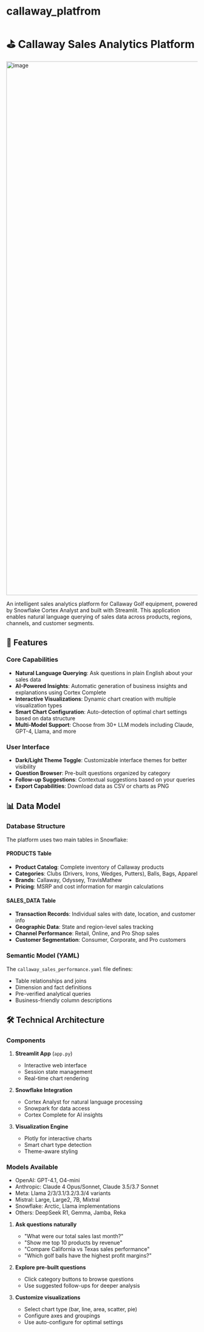 # callaway_platfrom

# ⛳ Callaway Sales Analytics Platform

<img width="1403" alt="image" src="https://github.com/user-attachments/assets/c06391ca-b1d0-49bd-8de5-88aafded179a" />

An intelligent sales analytics platform for Callaway Golf equipment, powered by Snowflake Cortex Analyst and built with Streamlit. This application enables natural language querying of sales data across products, regions, channels, and customer segments.

## 🚀 Features

### Core Capabilities
- **Natural Language Querying**: Ask questions in plain English about your sales data
- **AI-Powered Insights**: Automatic generation of business insights and explanations using Cortex Complete
- **Interactive Visualizations**: Dynamic chart creation with multiple visualization types
- **Smart Chart Configuration**: Auto-detection of optimal chart settings based on data structure
- **Multi-Model Support**: Choose from 30+ LLM models including Claude, GPT-4, Llama, and more

### User Interface
- **Dark/Light Theme Toggle**: Customizable interface themes for better visibility
- **Question Browser**: Pre-built questions organized by category
- **Follow-up Suggestions**: Contextual suggestions based on your queries
- **Export Capabilities**: Download data as CSV or charts as PNG

## 📊 Data Model

### Database Structure
The platform uses two main tables in Snowflake:

#### PRODUCTS Table
- **Product Catalog**: Complete inventory of Callaway products
- **Categories**: Clubs (Drivers, Irons, Wedges, Putters), Balls, Bags, Apparel
- **Brands**: Callaway, Odyssey, TravisMathew
- **Pricing**: MSRP and cost information for margin calculations

#### SALES_DATA Table
- **Transaction Records**: Individual sales with date, location, and customer info
- **Geographic Data**: State and region-level sales tracking
- **Channel Performance**: Retail, Online, and Pro Shop sales
- **Customer Segmentation**: Consumer, Corporate, and Pro customers

### Semantic Model (YAML)
The `callaway_sales_performance.yaml` file defines:
- Table relationships and joins
- Dimension and fact definitions
- Pre-verified analytical queries
- Business-friendly column descriptions

## 🛠️ Technical Architecture

### Components
1. **Streamlit App** (`app.py`)
   - Interactive web interface
   - Session state management
   - Real-time chart rendering

2. **Snowflake Integration**
   - Cortex Analyst for natural language processing
   - Snowpark for data access
   - Cortex Complete for AI insights

3. **Visualization Engine**
   - Plotly for interactive charts
   - Smart chart type detection
   - Theme-aware styling

### Models Available
- OpenAI: GPT-4.1, O4-mini
- Anthropic: Claude 4 Opus/Sonnet, Claude 3.5/3.7 Sonnet
- Meta: Llama 2/3/3.1/3.2/3.3/4 variants
- Mistral: Large, Large2, 7B, Mixtral
- Snowflake: Arctic, Llama implementations
- Others: DeepSeek R1, Gemma, Jamba, Reka

1. **Ask questions naturally**
   - "What were our total sales last month?"
   - "Show me top 10 products by revenue"
   - "Compare California vs Texas sales performance"
   - "Which golf balls have the highest profit margins?"

2. **Explore pre-built questions**
   - Click category buttons to browse questions
   - Use suggested follow-ups for deeper analysis

3. **Customize visualizations**
   - Select chart type (bar, line, area, scatter, pie)
   - Configure axes and groupings
   - Use auto-configure for optimal settings
